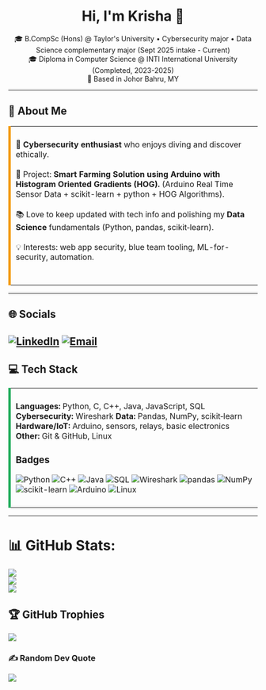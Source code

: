 <h1 align="center">Hi, I'm Krisha 👋</h1>
<p align="center">
  🎓 B.CompSc (Hons) @ Taylor's University • Cybersecurity major • Data Science complementary major (Sept 2025 intake - Current) <br>
  🎓 Diploma in Computer Science @ INTI International University (Completed, 2023-2025) <br>
  📍 Based in Johor Bahru, MY
</p>

---

## 💫 About Me

<table><tr><td style="border-left: 5px solid #f39c12; padding: 10px;">

🔐 **Cybersecurity enthusiast** who enjoys diving and discover  ethically.<br><br>
🧪 Project: **Smart Farming Solution using Arduino with Histogram Oriented Gradients (HOG).** (Arduino Real Time Sensor Data + scikit-learn + python + HOG Algorithms).<br><br>
📚 Love to keep updated with tech info and polishing my **Data Science** fundamentals (Python, pandas, scikit‑learn).<br><br>
💡 Interests: web app security, blue team tooling, ML-for-security, automation.<br><br>

</td></tr></table>

---
## 🌐 Socials
[![LinkedIn](https://img.shields.io/badge/LinkedIn-%230077B5.svg?logo=linkedin\&logoColor=white)](https://www.linkedin.com/in/nkrisha735)
[![Email](https://img.shields.io/badge/Email-D14836?logo=gmail\&logoColor=white)](mailto:krishanandakumar735@gmail.com)
---

## 💻 Tech Stack

<table><tr><td style="border-left: 5px solid #27ae60; padding: 10px;">

**Languages:** Python, C, C++, Java, JavaScript, SQL
**Cybersecurity:** Wireshark
**Data:** Pandas, NumPy, scikit‑learn
**Hardware/IoT:** Arduino, sensors, relays, basic electronics
**Other:** Git & GitHub, Linux

### Badges

![Python](https://img.shields.io/badge/Python-3670A0?style=for-the-badge\&logo=python\&logoColor=ffdd54)
![C++](https://img.shields.io/badge/C++-00599C?style=for-the-badge\&logo=c%2B%2B\&logoColor=white)
![Java](https://img.shields.io/badge/Java-ED8B00?style=for-the-badge\&logo=openjdk\&logoColor=white)
![SQL](https://img.shields.io/badge/SQL-003B57?style=for-the-badge\&logo=sqlite\&logoColor=white)
![Wireshark](https://img.shields.io/badge/Wireshark-1679A7?style=for-the-badge\&logo=wireshark\&logoColor=white)
![pandas](https://img.shields.io/badge/pandas-150458?style=for-the-badge\&logo=pandas\&logoColor=white)
![NumPy](https://img.shields.io/badge/numpy-013243?style=for-the-badge\&logo=numpy\&logoColor=white)
![scikit-learn](https://img.shields.io/badge/scikit--learn-F7931E?style=for-the-badge\&logo=scikit-learn\&logoColor=white)
![Arduino](https://img.shields.io/badge/Arduino-00979D?style=for-the-badge\&logo=Arduino\&logoColor=white)
![Linux](https://img.shields.io/badge/Linux-FCC624?style=for-the-badge\&logo=linux\&logoColor=black)

</td></tr></table>

---
# 📊 GitHub Stats:
![](https://github-readme-stats.vercel.app/api?username=krisha735&theme=midnight-purple&hide_border=false&include_all_commits=true&count_private=true)<br/>
![](https://nirzak-streak-stats.vercel.app/?user=krisha735&theme=midnight-purple&hide_border=false)<br/>
![](https://github-readme-stats.vercel.app/api/top-langs/?username=krisha735&theme=midnight-purple&hide_border=false&include_all_commits=true&count_private=true&layout=compact)

## 🏆 GitHub Trophies
![](https://github-profile-trophy.vercel.app/?username=krisha735&theme=radical&no-frame=false&no-bg=false&margin-w=4)

### ✍️ Random Dev Quote
![](https://quotes-github-readme.vercel.app/api?type=horizontal&theme=radical)

<!-- -->

